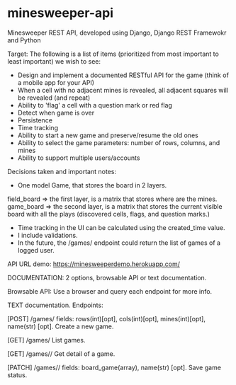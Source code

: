 # minesweeper-api
Minesweeper REST API, developed using Django, Django REST Framewokr and Python

Target:
The following is a list of items (prioritized from most important to least important) we wish to see:

+ Design and implement a documented RESTful API for the game (think of a mobile app for your API)
+ When a cell with no adjacent mines is revealed, all adjacent squares will be revealed (and repeat)
+ Ability to 'flag' a cell with a question mark or red flag
+ Detect when game is over
+ Persistence
+ Time tracking
+ Ability to start a new game and preserve/resume the old ones
+ Ability to select the game parameters: number of rows, columns, and mines
+ Ability to support multiple users/accounts

Decisions taken and important notes:
+ One model Game, that stores the board in 2 layers.

field_board => the first layer, is a matrix that stores where are the mines.
game_board => the second layer, is a matrix that stores the current visible board with all the plays (discovered cells, flags, and question marks.)
+ Time tracking in the UI can be calculated using the created_time value.
+ I include validations.
+ In the future, the /games/ endpoint could return the list of games of a logged user.

API URL demo:
https://minesweeperdemo.herokuapp.com/

DOCUMENTATION:
2 options, browsable API or text documentation.

Browsable API:
Use a browser and query each endpoint for more info.

TEXT documentation.
Endpoints:

[POST] /games/
fields: rows(int)[opt], cols(int)[opt], mines(int)[opt], name(str) [opt].
Create a new game.

[GET] /games/
List games.

[GET] /games/<uuid>/
Get detail of a game.

[PATCH] /games/<uuid>/
fields: board_game(array), name(str) [opt].
Save game status.
